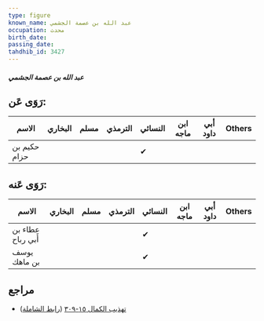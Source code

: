 ```yaml
---
type: figure
known_name: عبد الله بن عصمة الجشمي
occupation: محدث
birth_date:
passing_date:
tahdhib_id: 3427
---
```

##### عبد الله بن عصمة الجشمي

## رَوَى عَن:
| الاسم        | البخاري | مسلم | الترمذي | النسائي | ابن ماجه | أبي داود | Others |
| ------------ | ------- | ---- | ------- | ------- | -------- | -------- | ------ |
| حكيم بن حزام |         |      |         | ✔       |          |          |        |
## رَوَى عَنه:
| الاسم             | البخاري | مسلم | الترمذي | النسائي | ابن ماجه | أبي داود | Others |
| ----------------- | ------- | ---- | ------- | ------- | -------- | -------- | ------ |
| عطاء بن أَبي رباح |         |      |         | ✔       |          |          |        |
| يوسف بن ماهك      |         |      |         | ✔       |          |          |        |
## مراجع
- [تهذيب الكمال ١٥-٣٠٩](obsidian://open?vault=Tahdhib-al-Kamal&file=Figures/٣٤٢٧-عبد%20الله%20بن%20عصمة%20الجشمي) ([رابط الشاملة](https://shamela.ws/book/3722/7793))